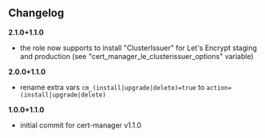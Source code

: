 Changelog
---------

**2.1.0+1.1.0**

- the role now supports to install "ClusterIssuer" for Let's Encrypt staging and production (see "cert_manager_le_clusterissuer_options" variable)

**2.0.0+1.1.0**

- rename extra vars `cm_(install|upgrade|delete)=true` to `action=(install|upgrade|delete)`

**1.0.0+1.1.0**

- initial commit for cert-manager v1.1.0
